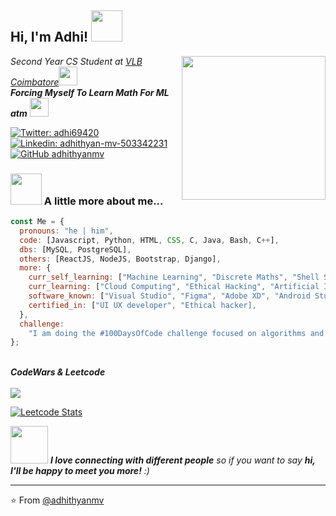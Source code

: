 <h2> Hi, I'm Adhi! <img src="https://media.giphy.com/media/mGcNjsfWAjY5AEZNw6/giphy.gif" width="50"></h2>
<img align='right' src="https://media.giphy.com/media/ieyl9zmCjO4b4t6qoY/giphy.gif" width="230">

 <!-- one doesn't learn ds without implementing linked list and binary tree from scratch -->

<p><em>Second Year CS Student at <a href="https://vlbjcas.ac.in/">VLB Coimbatore</a><img src="https://media.giphy.com/media/fYSnHlufseco8Fh93Z/giphy.gif" width="30"></br><b>Forcing Myself To Learn Math For ML atm</b> <img src="https://media.giphy.com/media/WUlplcMpOCEmTGBtBW/giphy.gif" width="30"> 
</em></p>

[![Twitter: adhi69420](https://img.shields.io/badge/Twitter-1DA1F2?style=for-the-badge&logo=twitter&logoColor=white)](https://twitter.com/adhi69420)
[![Linkedin: adhithyan-mv-503342231](https://img.shields.io/badge/LinkedIn-0077B5?style=for-the-badge&logo=linkedin&logoColor=white)](https://www.linkedin.com/in/adhithyan-mv-503342231/)
[![GitHub adhithyanmv](https://img.shields.io/badge/GitHub-100000?style=for-the-badge&logo=github&logoColor=white)](https://github.com/adhithyanmv)

### <img src="https://media.giphy.com/media/VgCDAzcKvsR6OM0uWg/giphy.gif" width="50"> A little more about me...

```javascript
const Me = {
  pronouns: "he | him",
  code: [Javascript, Python, HTML, CSS, C, Java, Bash, C++],
  dbs: [MySQL, PostgreSQL],
  others: [ReactJS, NodeJS, Bootstrap, Django],
  more: {
    curr_self_learning: ["Machine Learning", "Discrete Maths", "Shell Scripting"],
    curr_learning: ["Cloud Computing", "Ethical Hacking", "Artificial Intelligence"],
    software_known: ["Visual Studio", "Figma", "Adobe XD", "Android Studio"],
    certified_in: ["UI UX developer", "Ethical hacker],
  },
  challenge:
    "I am doing the #100DaysOfCode challenge focused on algorithms and datastructures",
};
```

<br>
<em><b>CodeWars & Leetcode &nbsp;  &nbsp;</b></em><br><br>

<a href="https://www.codewars.com/users/adhithyanmv/">
<img src="https://www.codewars.com/users/adhithyanmv/badges/large"><br>
</a>

[![Leetcode Stats](https://leetcode.card.workers.dev/?username=adhithyanmv)](https://leetcode.com/adhithyanmv/)

<img src="https://media.giphy.com/media/LnQjpWaON8nhr21vNW/giphy.gif" width="60"> <em><b>I love connecting with different people</b> so if you want to say <b>hi, I'll be happy to meet you more!</b> :)</em>

---

⭐️ From [@adhithyanmv](https://github.com/adhithyanmv)

